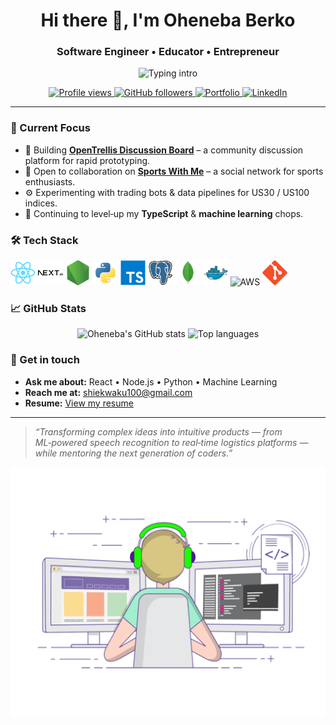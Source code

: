 <h1 align="center">Hi there 👋, I'm Oheneba Berko</h1>
<h3 align="center">Software Engineer • Educator • Entrepreneur</h3>

<p align="center">
  <img
    src="https://readme-typing-svg.demolab.com?font=Fira+Code&size=22&duration=2000&pause=2000&color=F38020&center=true&multiline=true&width=1000&height=140&lines=Code+%7C+Creativity+%7C+Community;Building+clean%2C+scalable+software+solutions;Mentoring+the+next+generation+of+coders;Bridging+tech+and+education+to+solve+real-world+problems"
    alt="Typing intro"
  />
</p>



<p align="center">
  <a href="https://github.com/Orphy123">
    <img src="https://komarev.com/ghpvc/?username=Orphy123&style=flat-square&color=blue" alt="Profile views" />
  </a>
  <a href="https://github.com/Orphy123?tab=followers">
    <img src="https://img.shields.io/github/followers/Orphy123?style=social" alt="GitHub followers" />
  </a>
  <a href="https://ohenebaportfolio.netlify.app">
    <img src="https://img.shields.io/badge/Portfolio-Visit-success?logo=react" alt="Portfolio" />
  </a>
  <a href="https://linkedin.com/in/ohenebaberko-123/">
    <img src="https://img.shields.io/badge/LinkedIn-Oheneba%20Berko-blue?logo=linkedin" alt="LinkedIn" />
  </a>
</p>

---

### 🚀 Current Focus
- 🔭 Building **[OpenTrellis Discussion Board](https://github.com/Orphy123/OpenTrellis-Discussion-Board)** – a community discussion platform for rapid prototyping.
- 👯 Open to collaboration on **[Sports With Me](https://github.com/Orphy123/Sports-With-Me)** – a social network for sports enthusiasts.
- ⚙️ Experimenting with trading bots & data pipelines for US30 / US100 indices.
- 🌱 Continuing to level‑up my **TypeScript** & **machine learning** chops.

### 🛠 Tech Stack
<p align="left">
  <img src="https://raw.githubusercontent.com/devicons/devicon/master/icons/react/react-original.svg" width="40" alt="React" />
  <img src="https://raw.githubusercontent.com/devicons/devicon/master/icons/nextjs/nextjs-original-wordmark.svg" width="40" alt="Next.js" />
  <img src="https://raw.githubusercontent.com/devicons/devicon/master/icons/nodejs/nodejs-original.svg" width="40" alt="Node.js" />
  <img src="https://raw.githubusercontent.com/devicons/devicon/master/icons/python/python-original.svg" width="40" alt="Python" />
  <img src="https://raw.githubusercontent.com/devicons/devicon/master/icons/typescript/typescript-original.svg" width="40" alt="TypeScript" />
  <img src="https://raw.githubusercontent.com/devicons/devicon/master/icons/postgresql/postgresql-original.svg" width="40" alt="PostgreSQL" />
  <img src="https://raw.githubusercontent.com/devicons/devicon/master/icons/mongodb/mongodb-original.svg" width="40" alt="MongoDB" />
  <img src="https://raw.githubusercontent.com/devicons/devicon/master/icons/docker/docker-original.svg" width="40" alt="Docker" />
  <img src="https://raw.githubusercontent.com/devicons/devicon/master/icons/aws/aws-original.svg" width="40" alt="AWS" />
  <img src="https://raw.githubusercontent.com/devicons/devicon/master/icons/git/git-original.svg" width="40" alt="Git" />
</p>

### 📈 GitHub Stats
<p align="center">
  <img src="https://github-readme-stats.vercel.app/api?username=Orphy123&show_icons=true&include_all_commits=true" alt="Oheneba's GitHub stats" />
  <img src="https://github-readme-stats.vercel.app/api/top-langs/?username=Orphy123&layout=compact" alt="Top languages" />
</p>

### 💬 Get in touch
- **Ask me about:** React • Node.js • Python • Machine Learning
- **Reach me at:** [shiekwaku100@gmail.com](mailto:shiekwaku100@gmail.com)  
- **Resume:** [View my resume](https://drive.google.com/file/d/12FhPfz9vzcZTz3-Vxob8HuQRHz-DAv4h/view)

---

> *“Transforming complex ideas into intuitive products — from ML‑powered speech recognition to real‑time logistics platforms — while mentoring the next generation of coders.”*

<p align="center">
  <img src="https://raw.githubusercontent.com/mikonoid/mikonoid/main/images/gifs/coder3.gif" height="400" alt="Coding gif" />
</p>
